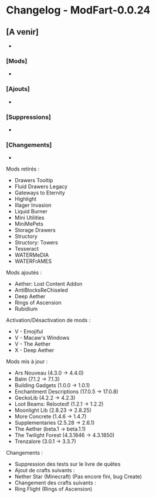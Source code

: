 # Changelog - ModFart-0.0.24

## [A venir]
- 

### [Mods]
- 

### [Ajouts]
- 

### [Suppressions]
- 

### [Changements]
- 

Mods retirés :
- Drawers Tooltip
- Fluid Drawers Legacy
- Gateways to Eternity
- Highlight
- Illager Invasion
- Liquid Burner
- Mini Utilities
- MiniMePets
- Storage Drawers
- Structory
- Structory: Towers
- Tesseract
- WATERMeDIA
- WATERFrAMES

Mods ajoutés :
- Aether: Lost Content Addon
- AntiBlocksReChiseled
- Deep Aether
- Rings of Ascension
- Rubidium

Activation/Désactivation de mods :
- V - Emojiful
- V - Macaw's Windows
- V - The Aether
- X - Deep Aether

Mods mis à jour :
- Ars Nouveau (4.3.0 -> 4.4.0)
- Balm (7.1.2 -> 7.1.3)
- Building Gadgets (1.0.0 -> 1.0.1)
- Enchantment Descriptions (17.0.5 -> 17.0.8)
- GeckoLib (4.2.2 -> 4.2.3)
- Loot Beams: Relooted! (1.2.1 -> 1.2.2)
- Moonlight Lib (2.8.23 -> 2.8.25)
- More Concrete (1.4.6 -> 1.4.7)
- Supplementaries (2.5.28 -> 2.6.1)
- The Aether (beta.1 -> beta.1.1)
- The Twilight Forest (4.3.1846 -> 4.3.1850)
- Trenzalore (3.0.1 -> 3.3.7)

Changements :
- Suppression des tests sur le livre de quêtes
- Ajout de crafts suivants :
 - Nether Star (Minecraft) (Pas encore fini, bug Create)
- Changement des crafts suivants :
 - Ring Flight (Rings of Ascension)